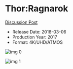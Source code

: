 # Thor:Ragnarok

[Discussion Post](https://www.avsforum.com/threads/bass-eq-for-filtered-movies.2995212/post-56759162)

* Release Date: 2018-03-06
* Production Year: 2017
* Format: 4K/UHD/ATMOS

![img 0](https://i.imgur.com/n5pCpW9.jpg)

![img 1](https://i.imgur.com/UczvnrH.jpg)

